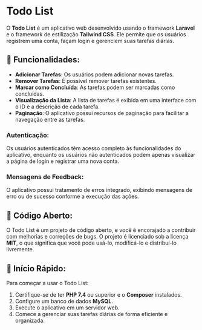 # Todo List

O **Todo List** é um aplicativo web desenvolvido usando o framework **Laravel** e o framework de estilização **Tailwind CSS**. Ele permite que os usuários registrem uma conta, façam login e gerenciem suas tarefas diárias.

## 📌 Funcionalidades:

- **Adicionar Tarefas**: Os usuários podem adicionar novas tarefas.
- **Remover Tarefas**: É possível remover tarefas existentes.
- **Marcar como Concluída**: As tarefas podem ser marcadas como concluídas.
- **Visualização da Lista**: A lista de tarefas é exibida em uma interface com o ID e a descrição de cada tarefa.
- **Paginação**: O aplicativo possui recursos de paginação para facilitar a navegação entre as tarefas.

### Autenticação:

Os usuários autenticados têm acesso completo às funcionalidades do aplicativo, enquanto os usuários não autenticados podem apenas visualizar a página de login e registrar uma nova conta.

### Mensagens de Feedback:

O aplicativo possui tratamento de erros integrado, exibindo mensagens de erro ou de sucesso conforme a execução das ações.

## 📖 Código Aberto:

O Todo List é um projeto de código aberto, e você é encorajado a contribuir com melhorias e correções de bugs. O projeto é licenciado sob a licença **MIT**, o que significa que você pode usá-lo, modificá-lo e distribuí-lo livremente.

## 🚀 Início Rápido:

Para começar a usar o Todo List:

1. Certifique-se de ter **PHP 7.4** ou superior e o **Composer** instalados.
2. Configure um banco de dados **MySQL**.
3. Execute o aplicativo em um servidor web.
4. Comece a gerenciar suas tarefas diárias de forma eficiente e organizada.
